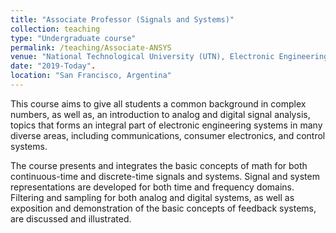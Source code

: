 ```yaml
---
title: "Associate Professor (Signals and Systems)"
collection: teaching
type: "Undergraduate course"
permalink: /teaching/Associate-ANSYS
venue: "National Technological University (UTN), Electronic Engineering Department (2019-Today)"
date: "2019-Today".
location: "San Francisco, Argentina"
---
```


This course aims to give all students a common background in complex numbers, as well as, an introduction to analog and digital signal analysis, topics that forms an integral part of electronic engineering systems in many diverse areas, including communications, consumer electronics, and control systems.

The course presents and integrates the basic concepts of math for both continuous-time and discrete-time signals and systems. Signal and system representations are developed for both time and frequency domains. Filtering and sampling for both analog and digital systems, as well as exposition and demonstration of the basic concepts of feedback systems, are discussed and illustrated.